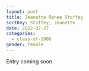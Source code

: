```yaml
---
layout: post
title: Jeanette Renee Stoffey
sortKey: Stoffey, Jeanette
date: 2022-07-27
categories:
  - class-of-1986
gender: female
---
```

E﻿ntry coming soon
